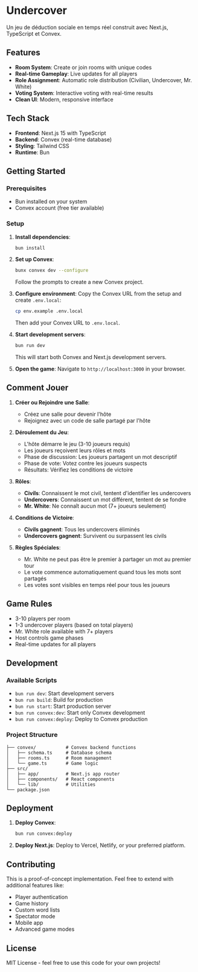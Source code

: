 # Undercover

Un jeu de déduction sociale en temps réel construit avec Next.js, TypeScript et Convex.

## Features

- **Room System**: Create or join rooms with unique codes
- **Real-time Gameplay**: Live updates for all players
- **Role Assignment**: Automatic role distribution (Civilian, Undercover, Mr. White)
- **Voting System**: Interactive voting with real-time results
- **Clean UI**: Modern, responsive interface

## Tech Stack

- **Frontend**: Next.js 15 with TypeScript
- **Backend**: Convex (real-time database)
- **Styling**: Tailwind CSS
- **Runtime**: Bun

## Getting Started

### Prerequisites

- Bun installed on your system
- Convex account (free tier available)

### Setup

1. **Install dependencies**:
   ```bash
   bun install
   ```

2. **Set up Convex**:
   ```bash
   bunx convex dev --configure
   ```
   Follow the prompts to create a new Convex project.

3. **Configure environment**:
   Copy the Convex URL from the setup and create `.env.local`:
   ```bash
   cp env.example .env.local
   ```
   Then add your Convex URL to `.env.local`.

4. **Start development servers**:
   ```bash
   bun run dev
   ```
   This will start both Convex and Next.js development servers.

5. **Open the game**:
   Navigate to `http://localhost:3000` in your browser.

## Comment Jouer

1. **Créer ou Rejoindre une Salle**:
   - Créez une salle pour devenir l'hôte
   - Rejoignez avec un code de salle partagé par l'hôte

2. **Déroulement du Jeu**:
   - L'hôte démarre le jeu (3-10 joueurs requis)
   - Les joueurs reçoivent leurs rôles et mots
   - Phase de discussion: Les joueurs partagent un mot descriptif
   - Phase de vote: Votez contre les joueurs suspects
   - Résultats: Vérifiez les conditions de victoire

3. **Rôles**:
   - **Civils**: Connaissent le mot civil, tentent d'identifier les undercovers
   - **Undercovers**: Connaissent un mot différent, tentent de se fondre
   - **Mr. White**: Ne connaît aucun mot (7+ joueurs seulement)

4. **Conditions de Victoire**:
   - **Civils gagnent**: Tous les undercovers éliminés
   - **Undercovers gagnent**: Survivent ou surpassent les civils

5. **Règles Spéciales**:
   - Mr. White ne peut pas être le premier à partager un mot au premier tour
   - Le vote commence automatiquement quand tous les mots sont partagés
   - Les votes sont visibles en temps réel pour tous les joueurs

## Game Rules

- 3-10 players per room
- 1-3 undercover players (based on total players)
- Mr. White role available with 7+ players
- Host controls game phases
- Real-time updates for all players

## Development

### Available Scripts

- `bun run dev`: Start development servers
- `bun run build`: Build for production
- `bun run start`: Start production server
- `bun run convex:dev`: Start only Convex development
- `bun run convex:deploy`: Deploy to Convex production

### Project Structure

```
├── convex/           # Convex backend functions
│   ├── schema.ts     # Database schema
│   ├── rooms.ts      # Room management
│   └── game.ts       # Game logic
├── src/
│   ├── app/          # Next.js app router
│   ├── components/   # React components
│   └── lib/          # Utilities
└── package.json
```

## Deployment

1. **Deploy Convex**:
   ```bash
   bun run convex:deploy
   ```

2. **Deploy Next.js**:
   Deploy to Vercel, Netlify, or your preferred platform.

## Contributing

This is a proof-of-concept implementation. Feel free to extend with additional features like:

- Player authentication
- Game history
- Custom word lists
- Spectator mode
- Mobile app
- Advanced game modes

## License

MIT License - feel free to use this code for your own projects!